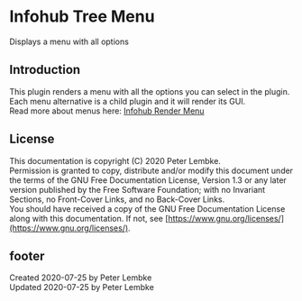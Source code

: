 # Infohub Tree Menu

Displays a menu with all options

## Introduction

This plugin renders a menu with all the options you can select in the plugin.  
Each menu alternative is a child plugin and it will render its GUI.  
Read more about menus here: [Infohub Render Menu](plugin,infohub_rendermenu)

## License

This documentation is copyright (C) 2020 Peter Lembke.  
Permission is granted to copy, distribute and/or modify this document under the terms of the GNU Free Documentation
License, Version 1.3 or any later version published by the Free Software Foundation; with no Invariant Sections, no
Front-Cover Links, and no Back-Cover Links.  
You should have received a copy of the GNU Free Documentation License along with this documentation. If not,
see [https://www.gnu.org/licenses/](https://www.gnu.org/licenses/).

## footer

Created 2020-07-25 by Peter Lembke  
Updated 2020-07-25 by Peter Lembke
